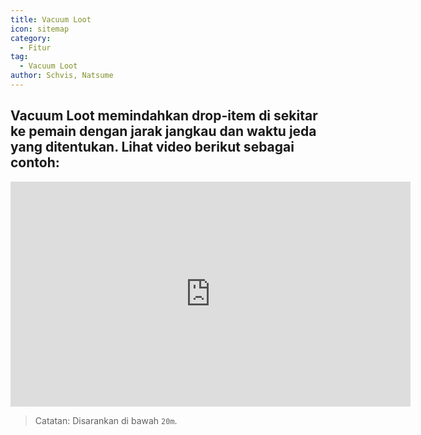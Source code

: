 ```yaml
---
title: Vacuum Loot
icon: sitemap
category:
  - Fitur
tag:
  - Vacuum Loot
author: Schvis, Natsume
---
```


## Vacuum Loot memindahkan drop-item di sekitar ke pemain dengan jarak jangkau dan waktu jeda yang ditentukan. Lihat video berikut sebagai contoh:

<iframe width="640" height="360" src="https://www.youtube.com/embed/iMElTsNF77c?list=PL5eI1Tb64p56g27qfYk7VuFTz4FK6YrKa" title="Korepi - Vacuum Loot" frameborder="0" allow="accelerometer; autoplay; clipboard-write; encrypted-media; gyroscope; picture-in-picture; web-share" allowfullscreen></iframe>

> Catatan: Disarankan di bawah `20m`.